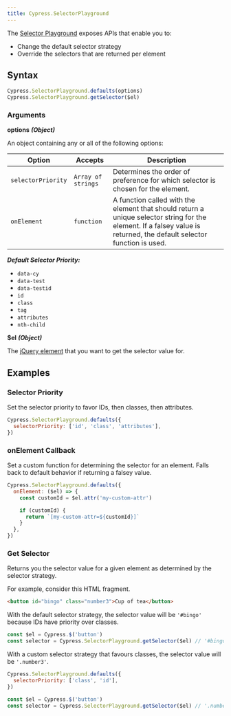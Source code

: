 ```yaml
---
title: Cypress.SelectorPlayground
---
```


The [Selector Playground](/guides/core-concepts/test-runner#Selector-Playground)
exposes APIs that enable you to:

- Change the default selector strategy
- Override the selectors that are returned per element

## Syntax

```javascript
Cypress.SelectorPlayground.defaults(options)
Cypress.SelectorPlayground.getSelector($el)
```

### Arguments

**<Icon name="angle-right"/> options** **_(Object)_**

An object containing any or all of the following options:

| Option             | Accepts            | Description                                                                                                                                                           |
| ------------------ | ------------------ | --------------------------------------------------------------------------------------------------------------------------------------------------------------------- |
| `selectorPriority` | `Array of strings` | Determines the order of preference for which selector is chosen for the element.                                                                                      |
| `onElement`        | `function`         | A function called with the element that should return a unique selector string for the element. If a falsey value is returned, the default selector function is used. |

**_Default Selector Priority:_**

- `data-cy`
- `data-test`
- `data-testid`
- `id`
- `class`
- `tag`
- `attributes`
- `nth-child`

**<Icon name="angle-right"/> $el** **_(Object)_**

The [jQuery element](http://api.jquery.com/Types/#jQuery) that you want to get
the selector value for.

## Examples

### Selector Priority

Set the selector priority to favor IDs, then classes, then attributes.

```javascript
Cypress.SelectorPlayground.defaults({
  selectorPriority: ['id', 'class', 'attributes'],
})
```

### onElement Callback

Set a custom function for determining the selector for an element. Falls back to
default behavior if returning a falsey value.

```javascript
Cypress.SelectorPlayground.defaults({
  onElement: ($el) => {
    const customId = $el.attr('my-custom-attr')

    if (customId) {
      return `[my-custom-attr=${customId}]`
    }
  },
})
```

### Get Selector

Returns you the selector value for a given element as determined by the selector
strategy.

For example, consider this HTML fragment.

```html
<button id="bingo" class="number3">Cup of tea</button>
```

With the default selector strategy, the selector value will be `'#bingo'`
because IDs have priority over classes.

```js
const $el = Cypress.$('button')
const selector = Cypress.SelectorPlayground.getSelector($el) // '#bingo'
```

With a custom selector strategy that favours classes, the selector value will be
`'.number3'`.

```js
Cypress.SelectorPlayground.defaults({
  selectorPriority: ['class', 'id'],
})

const $el = Cypress.$('button')
const selector = Cypress.SelectorPlayground.getSelector($el) // '.number3'
```
